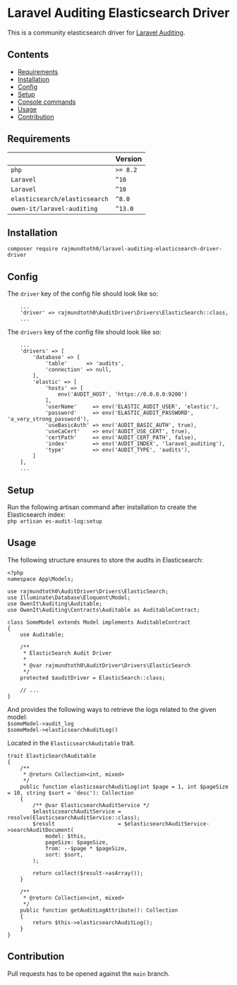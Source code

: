 # Laravel Auditing Elasticsearch Driver

This is a community elasticsearch driver for [Laravel Auditing](https://laravel-auditing.com/).

## Contents

* [Requirements](#requirements)
* [Installation](#installation)
* [Config](#config)
* [Setup](#setup)
* [Console commands](#console-commands)
* [Usage](#usage)
* [Contribution](#contribution)


## Requirements
|   | Version |
| ------------- | ------------- |
| `php`  |  `>= 8.2`  |
| `Laravel`  | `^10`  |
| `Laravel`  | `^10`  |
| `elasticsearch/elasticsearch`  | `^8.0`  |
| `owen-it/laravel-auditing`  | `^13.0`  |


## Installation
```
composer require rajmundtoth0/laravel-auditing-elasticsearch-driver-driver
```

## Config
The `driver` key of the config file should look like so:

```
    ...
    'driver' => rajmundtoth0\AuditDriver\Drivers\ElasticSearch::class,
    ...
```

The `drivers` key of the config file should look like so:

```
    ...
    'drivers' => [
        'database' => [
            'table'      => 'audits',
            'connection' => null,
        ],
        'elastic' => [
            'hosts' => [
                env('AUDIT_HOST', 'https://0.0.0.0:9200')
            ],
            'userName'     => env('ELASTIC_AUDIT_USER', 'elastic'),
            'password'     => env('ELASTIC_AUDIT_PASSWORD', 'a_very_strong_password'),
            'useBasicAuth' => env('AUDIT_BASIC_AUTH', true),
            'useCaCert'    => env('AUDIT_USE_CERT', true),
            'certPath'     => env('AUDIT_CERT_PATH', false),
            'index'        => env('AUDIT_INDEX', 'laravel_auditing'),
            'type'         => env('AUDIT_TYPE', 'audits'),
        ]
    ],
    ...
```

## Setup
Run the following artisan command after installation  to create the Elasticsearch index:
<br>
`php artisan es-audit-log:setup` 

## Usage

The following structure ensures to store the audits in Elasticsearch:

```
<?php
namespace App\Models;

use rajmundtoth0\AuditDriver\Drivers\ElasticSearch;
use Illuminate\Database\Eloquent\Model;
use OwenIt\Auditing\Auditable;
use OwenIt\Auditing\Contracts\Auditable as AuditableContract;

class SomeModel extends Model implements AuditableContract
{
    use Auditable;

    /**
     * ElasticSearch Audit Driver
     *
     * @var rajmundtoth0\AuditDriver\Drivers\ElasticSearch
     */
    protected $auditDriver = ElasticSearch::class;

    // ...
}
```

And provides the following ways to retrieve the logs related to the given model:
<br>
`$someModel->audit_log`
<br>
`$someModel->elasticsearchAuditLog()`

Located in the `ElasticsearchAuditable` trait.
```
trait ElasticSearchAuditable
{
    /**
     * @return Collection<int, mixed>
     */
    public function elasticsearchAuditLog(int $page = 1, int $pageSize = 10, string $sort = 'desc'): Collection
    {
        /** @var ElasticsearchAuditService */
        $elasticsearchAuditService = resolve(ElasticsearchAuditService::class);
        $result                    = $elasticsearchAuditService->searchAuditDocument(
            model: $this,
            pageSize: $pageSize,
            from: --$page * $pageSize,
            sort: $sort,
        );

        return collect($result->asArray());
    }

    /**
     * @return Collection<int, mixed>
     */
    public function getAuditLogAttribute(): Collection
    {
        return $this->elasticsearchAuditLog();
    }
}
```


## Contribution

Pull requests has  to be opened against the `main` branch.

